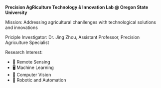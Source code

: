 **Precision AgRiculture Technology & Innovation Lab @ Oregon State University**

Mission: Addressing agricultural chanllenges with technological solutions and innovations

Priciple Investigator: Dr. Jing Zhou, Assistant Professor, Precision Agriculture Specialist

Research Interest: 
- 👀 Remote Sensing
- 🖥 Machine Learning
- 🩻 Computer Vision
- 🤖 Robotic and Automation



